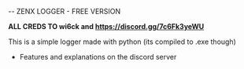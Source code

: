 -- ZENX LOGGER - FREE VERSION


**ALL CREDS TO wi6ck and https://discord.gg/7c6Fk3yeWU**


This is a simple logger made with python (its compiled to .exe though)

- Features and explanations on the discord server
